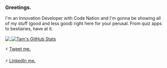 ### Greetings.


I'm an Innovation Developer with Code Nation and I'm gonna be showing all of my stuff (good and less good) right here for your perusal. From quiz apps to bestiaries, have at it.

<a href="https://github.com/tamjankowska/tamjankowska">
  <img align="center" src="https://github-readme-stats.vercel.app/api/top-langs/?username=tamjankowska&hide=java,html&title_color=ffffff&text_color=c9cacc&icon_color=2bbc8a&bg_color=1d1f21" />
</a>
<a href="https://github.com/tamjankowska/tamjankowska">
  <img align="center" src="https://github-readme-stats.vercel.app/api?username=tamjankowska&show_icons=true&line_height=27&count_private=true&title_color=ffffff&text_color=c9cacc&icon_color=2bbc8a&bg_color=1d1f21" alt="Tam's GitHub Stats" />
</a>

<br /> 

⚡ [Tweet me.](https://twitter.com/tinska)

⚡ [LinkedIn me.](https://www.linkedin.com/in/tamjankowska/)

<!--
**tamjankowska/tamjankowska** is a ✨ _special_ ✨ repository because its `README.md` (this file) appears on your GitHub profile.


- 🔭 I’m currently working on ...
- 🌱 I’m currently learning ...
- 👯 I’m looking to collaborate on ...
- 🤔 I’m looking for help with ...
- 💬 Ask me about ...
- 📫 How to reach me: ...
- 😄 Pronouns: ...
- ⚡ Fun fact: ...
-->
